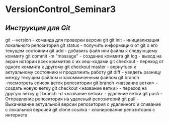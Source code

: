 # VersionControl_Seminar3
## _Инструкция для **Git**_
git --version - команда для проверки версии git
git init - инициализация локального репозитория
git status - получить информацию от git о его текущем состоянии
git add - добавить файл или файлы к следующему коммиту
git commit -m "massage" - создание коммита
git log - вывод на экран истории всех коммитов с их хеш-кодами
git checkout - переход от одного коммита к другому
git checkout master - вернуться к актуальному состоянию и продолжить работу
git diff - увидеть разницу между текущим файлом и закоммиченным файлом
git branch -посмотреть список веток репозитории
git branch <название ветки> - создать новую ветку
git checkout <название ветки> - переход на другую ветку 
git branch -d <название ветки> - удаление ветки
git push - Отправление репозитория на удаленый репозиторий
git pull - Выкачивание актуальной версии репозитория с удаленного и сливание с локальной версией
git clone ссылка - клонирование репозитория с интернета
